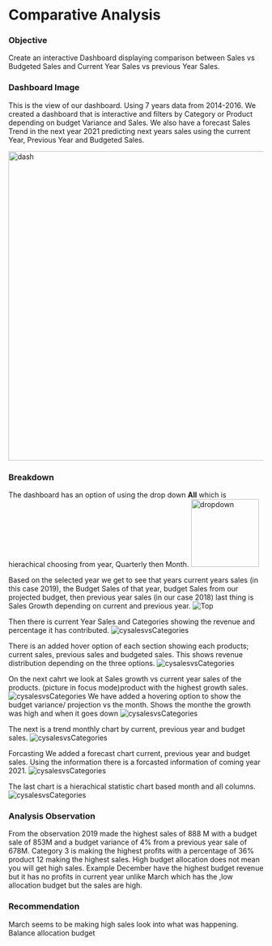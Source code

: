 # Comparative Analysis 

### Objective 
Create an interactive Dashboard displaying comparison between Sales vs Budgeted Sales and
Current Year Sales vs previous Year Sales.

### Dashboard Image 
This is the view of our dashboard. Using 7 years data from 2014-2016. We created a dashboard that is interactive and filters by Category or  Product depending on budget Variance and Sales.
We also have a forecast Sales Trend in the next year 2021 predicting next years sales using the current Year, Previous Year and Budgeted Sales.

<img width="610" alt="dash" src="https://github.com/NyakioRosemary/Power-BI-Analytics-/assets/127243987/91f0322d-b573-4938-822e-813873063b6e">


### Breakdown 
The dashboard has an option of using the drop down **All** which is hierachical choosing from year, Quarterly then Month.
<img width="134" alt="dropdown " src="https://github.com/NyakioRosemary/Power-BI-Analytics-/assets/127243987/68124c28-6ef5-4c5d-a32c-ea6901fbd1f7">


Based on the selected year we get to see that years current years sales (in this case 2019), the Budget Sales of that year, budget Sales from our projected budget, then previous year sales (in our case 2018) last thing is Sales Growth depending on current and previous year.
![Top](C:\Users\lenovo\Downloads\Analysis\abc)

Then there is current Year Sales and Categories showing the revenue and percentage it has contributed.
![cysalesvsCategories](C:\Users\lenovo\Downloads\Analysis\cat)

There is an added hover option of each section showing each products; current sales, previous sales and budgeted sales. This shows revenue distribution depending on the three options.
![cysalesvsCategories](C:\Users\lenovo\Downloads\Analysis\cathover)

On the next cahrt we look at Sales growth vs current year sales of the products. 
(picture in focus mode)product with the highest growth sales.
![cysalesvsCategories](C:\Users\lenovo\Downloads\Analysis\pr)
We have added a hovering option to show the budget variance/ projection vs the month. Shows the monthe the growth was high and when it goes down
![cysalesvsCategories](C:\Users\lenovo\Downloads\Analysis\varb)

The next is a trend monthly chart by current, previous year and budget sales. 
![cysalesvsCategories](C:\Users\lenovo\Downloads\Analysis\month)

Forcasting 
We added a forecast chart current, previous year and budget sales. Using the information there is a forcasted information of coming year 2021.
![cysalesvsCategories](C:\Users\lenovo\Downloads\Analysis\for)

The last chart is a hierachical statistic chart based month and all columns.
![cysalesvsCategories](C:\Users\lenovo\Downloads\Analysis\for)

### Analysis Observation
From the observation 2019 made the highest sales of 888 M
with a budget sale of 853M and a budget variance of 4% from a previous year sale of 678M.
Category 3 is making the highest profits with a percentage of 36% product 12 making the highest sales. 
High budget allocation does not mean you will get high sales. Example December have the highest budget revenue but it has no profits in current year unlike March which has the ,low allocation budget but the sales are high. 

### Recommendation 
March seems to be making high sales look into what was happening.
Balance allocation budget 





